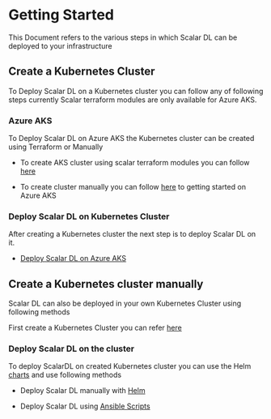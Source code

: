 # Getting Started

This Document refers to the various steps in which Scalar DL can be deployed to your infrastructure

## Create a Kubernetes Cluster

To Deploy Scalar DL on a Kubernetes cluster you can follow any of following steps currently Scalar terraform modules are only available for Azure AKS.   

### Azure AKS

To Deploy Scalar DL on Azure AKS the Kubernetes cluster can be created using Terraform or Manually

* To create AKS cluster using scalar terraform modules you can follow [here](./ScalarDLonAKSTerraform.md)     

* To create cluster manually you can follow [here](https://docs.microsoft.com/en-us/azure/aks/kubernetes-walkthrough-portal) to getting started on Azure AKS   

### Deploy Scalar DL on Kubernetes Cluster

After creating a Kubernetes cluster the next step is to deploy Scalar DL on it.   

* [Deploy Scalar DL on Azure AKS](./ScalarDLonAzureAKS.md) 

## Create a Kubernetes cluster manually 

Scalar DL can also be deployed in your own Kubernetes Cluster using following methods

First create a Kubernetes Cluster you can refer [here](https://kubernetes.io/docs/setup/production-environment/turnkey/aws/) 

### Deploy Scalar DL on the cluster

To deploy ScalarDL on created Kubernetes cluster you can use the Helm [charts](../charts) and use following methods 

* Deploy Scalar DL manually with [Helm](./DeployScalarDLHelm.md)   

* Deploy Scalar DL using [Ansible Scripts](./DeployScalarDL.md#how-to-deploy-scalar-dl-on-kubernetes-with-ansible)
